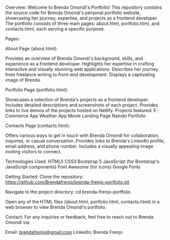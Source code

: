 Overview:
Welcome to Brenda Omondi's Portfolio! This repository contains the source code for Brenda Omondi's personal portfolio website, showcasing her journey, expertise, and projects as a frontend developer. The portfolio consists of three main pages: about.html, portfolio.html, and contacts.html, each serving a specific purpose.

Pages:

About Page (about.html):

Provides an overview of Brenda Omondi's background, skills, and experience as a frontend developer.
Highlights her expertise in crafting interactive and visually stunning web applications.
Describes her journey from freelance writing to front-end development.
Displays a captivating image of Brenda.

Portfolio Page (portfolio.html):

Showcases a selection of Brenda's projects as a frontend developer.
Includes detailed descriptions and screenshots of each project.
Provides links to live demos of the projects hosted on Netlify.
Projects featured:
E-Commerce App
Weather App
Movie Landing Page
Nairobi Portfolio

Contacts Page (contacts.html):

Offers various ways to get in touch with Brenda Omondi for collaboration, inquiries, or casual conversation.
Provides links to Brenda's LinkedIn profile, email address, and phone number.
Includes a visually appealing image inviting visitors to connect.

Technologies Used:
HTML5
CSS3
Bootstrap 5
JavaScript (for Bootstrap's JavaScript components)
Font Awesome (for icons)
Google Fonts

Getting Started:
Clone the repository:
https://github.com/Brendafrenjo/brenda-frenjo-portfolio.git

Navigate to the project directory:
cd brenda-frenjo-portfolio

Open any of the HTML files (about.html, portfolio.html, contacts.html) in a web browser to view Brenda Omondi's portfolio.

Contact:
For any inquiries or feedback, feel free to reach out to Brenda Omondi via:

Email: brendafrenjo@gmail.com
LinkedIn: Brenda Frenjo
